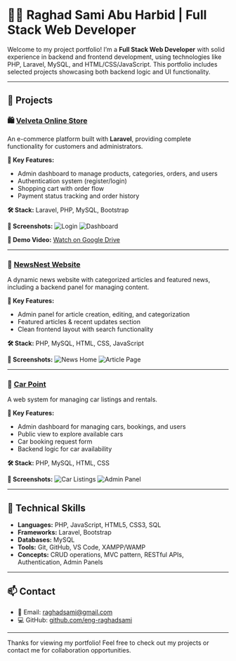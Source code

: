 # 👩‍💻 Raghad Sami Abu Harbid | Full Stack Web Developer

Welcome to my project portfolio! I’m a **Full Stack Web Developer** with solid experience in backend and frontend development, using technologies like PHP, Laravel, MySQL, and HTML/CSS/JavaScript. This portfolio includes selected projects showcasing both backend logic and UI functionality.

---

## 💼 Projects

### 🛍️ [Velveta Online Store](https://github.com/eng-raghadsami/Velveta_online_store)

An e-commerce platform built with **Laravel**, providing complete functionality for customers and administrators.

**🔧 Key Features:**
- Admin dashboard to manage products, categories, orders, and users
- Authentication system (register/login)
- Shopping cart with order flow
- Payment status tracking and order history

**🛠️ Stack:** Laravel, PHP, MySQL, Bootstrap

**📸 Screenshots:**
![Login](images/velveta-login.png)
![Dashboard](images/velveta-dashboard.png)

**🎥 Demo Video:** [Watch on Google Drive](https://drive.google.com/your-video-link)

---

### 📰 [NewsNest Website](https://github.com/eng-raghadsami/NewsNest)

A dynamic news website with categorized articles and featured news, including a backend panel for managing content.

**🔧 Key Features:**
- Admin panel for article creation, editing, and categorization
- Featured articles & recent updates section
- Clean frontend layout with search functionality

**🛠️ Stack:** PHP, MySQL, HTML, CSS, JavaScript

**📸 Screenshots:**
![News Home](images/news-home.png)
![Article Page](images/news-article.png)

---

### 🚗 [Car Point](https://github.com/eng-raghadsami/CarPoint)

A web system for managing car listings and rentals.

**🔧 Key Features:**
- Admin dashboard for managing cars, bookings, and users
- Public view to explore available cars
- Car booking request form
- Backend logic for car availability

**🛠️ Stack:** PHP, MySQL, HTML, CSS

**📸 Screenshots:**
![Car Listings](images/car-list.png)
![Admin Panel](images/car-admin.png)

---

## 🧠 Technical Skills

- **Languages:** PHP, JavaScript, HTML5, CSS3, SQL
- **Frameworks:** Laravel, Bootstrap
- **Databases:** MySQL
- **Tools:** Git, GitHub, VS Code, XAMPP/WAMP
- **Concepts:** CRUD operations, MVC pattern, RESTful APIs, Authentication, Admin Panels

---

## 📫 Contact

- 📧 Email: raghadsami@gmail.com  
- 💻 GitHub: [github.com/eng-raghadsami](https://github.com/eng-raghadsami)

---

Thanks for viewing my portfolio! Feel free to check out my projects or contact me for collaboration opportunities.

